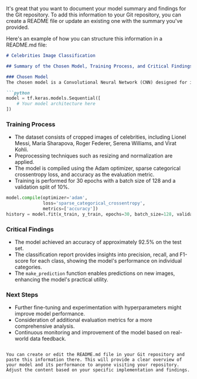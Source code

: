 It's great that you want to document your model summary and findings for the Git repository. To add this information to your Git repository, you can create a README file or update an existing one with the summary you've provided.

Here's an example of how you can structure this information in a README.md file:

```markdown
# Celebrities Image Classification

## Summary of the Chosen Model, Training Process, and Critical Findings

### Chosen Model
The chosen model is a Convolutional Neural Network (CNN) designed for image classification. The architecture includes convolutional layers for feature extraction, max-pooling layers for spatial downsampling, a flatten layer to convert 2D feature maps to a vector, and dense layers for classification. The model utilizes the softmax activation function in the output layer for multi-class classification.

```python
model = tf.keras.models.Sequential([
    # Your model architecture here
])
```

### Training Process
- The dataset consists of cropped images of celebrities, including Lionel Messi, Maria Sharapova, Roger Federer, Serena Williams, and Virat Kohli.
- Preprocessing techniques such as resizing and normalization are applied.
- The model is compiled using the Adam optimizer, sparse categorical crossentropy loss, and accuracy as the evaluation metric.
- Training is performed for 30 epochs with a batch size of 128 and a validation split of 10%.

```python
model.compile(optimizer='adam',
              loss='sparse_categorical_crossentropy',
              metrics=['accuracy'])
history = model.fit(x_train, y_train, epochs=30, batch_size=128, validation_split=0.1)
```

### Critical Findings
- The model achieved an accuracy of approximately 92.5% on the test set.
- The classification report provides insights into precision, recall, and F1-score for each class, showing the model's performance on individual categories.
- The `make_prediction` function enables predictions on new images, enhancing the model's practical utility.

### Next Steps
- Further fine-tuning and experimentation with hyperparameters might improve model performance.
- Consideration of additional evaluation metrics for a more comprehensive analysis.
- Continuous monitoring and improvement of the model based on real-world data feedback.
```

You can create or edit the README.md file in your Git repository and paste this information there. This will provide a clear overview of your model and its performance to anyone visiting your repository. Adjust the content based on your specific implementation and findings.
